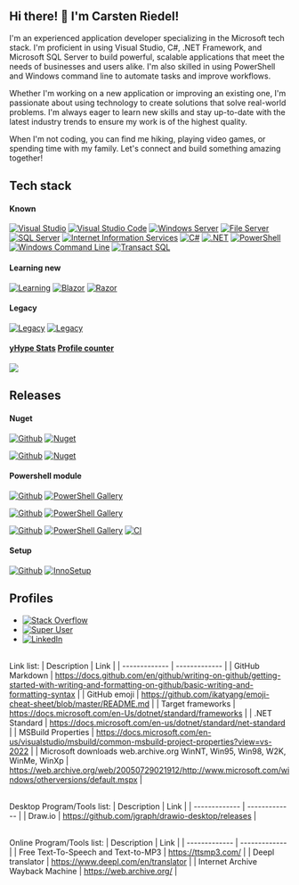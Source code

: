 ## Hi there! 👋 I'm Carsten Riedel!

I'm an experienced application developer specializing in the Microsoft tech stack. I'm proficient in using Visual Studio, C#, .NET Framework, and Microsoft SQL Server to build powerful, scalable applications that meet the needs of businesses and users alike. I'm also skilled in using PowerShell and Windows command line to automate tasks and improve workflows.

Whether I'm working on a new application or improving an existing one, I'm passionate about using technology to create solutions that solve real-world problems. I'm always eager to learn new skills and stay up-to-date with the latest industry trends to ensure my work is of the highest quality.

When I'm not coding, you can find me hiking, playing video games, or spending time with my family. Let's connect and build something amazing together!

## Tech stack
#### Known
[![Visual Studio](https://img.shields.io/badge/-Visual%20Studio-5C2D91?logo=visual-studio&logoColor=white&style=plastic)](https://visualstudio.microsoft.com/)
[![Visual Studio Code](https://img.shields.io/badge/-Visual%20Studio%20Code-007ACC?logo=visual-studio-code&logoColor=white&style=plastic)](https://code.visualstudio.com/)
[![Windows Server](https://img.shields.io/badge/-Windows%20Server-0067b8?logo=Server-Fault&logoColor=white&style=plastic)](https://www.microsoft.com/windows-server)
[![File Server](https://img.shields.io/badge/-File%20Server-ffd764?logo=Server-Fault&logoColor=black&style=plastic)](https://learn.microsoft.com/en-us/windows-server/storage/fsrm/fsrm-overview)
[![SQL Server](https://img.shields.io/badge/-SQL%20Server-CC2927?logo=microsoft-sql-server&logoColor=white&style=plastic)](https://www.microsoft.com/en-us/sql-server)
[![Internet Information Services](https://img.shields.io/badge/-Internet%20Information%20Services-37a5e2?logo=WebAuthn&logoColor=white&style=plastic)](https://www.iis.net/)
[![C#](https://img.shields.io/badge/-C%23-239120?logo=c-sharp&logoColor=white&style=plastic)](https://dotnet.microsoft.com/en-us/languages/csharp)
[![.NET](https://img.shields.io/badge/.NET%206%20.NET%20Framework-512BD4?logo=.net&logoColor=white&style=plastic)](https://dotnet.microsoft.com/en-us/download/dotnet-framework)
[![PowerShell](https://img.shields.io/badge/-PowerShell-5391FE?logo=PowerShell&logoColor=white&style=plastic)](https://learn.microsoft.com/en-us/powershell/)
[![Windows Command Line](https://img.shields.io/badge/-Windows%20Command%20Line-000000?logo=GNU-Bash&logoColor=white&style=plastic)](https://learn.microsoft.com/en-us/windows-server/administration/windows-commands/windows-commands)
[![Transact SQL](https://img.shields.io/badge/-Transact%20SQL-CC2927?logo=microsoft-sql-server&logoColor=white&style=plastic)](https://learn.microsoft.com/en-us/sql/t-sql)
<br>
#### Learning new
[![Learning](https://img.shields.io/badge/Learning-.NET%20Multi--platform%20App%20--%20MAUI-blueviolet)](https://dotnet.microsoft.com/en-us/apps/maui)
[![Blazor](https://img.shields.io/badge/Learning-Blazor-blue)](https://dotnet.microsoft.com/apps/aspnet/web-apps/blazor)
[![Razor](https://img.shields.io/badge/Learning-Razor-green)](https://docs.microsoft.com/en-us/aspnet/core/mvc/views/razor?view=aspnetcore-6.0)
<br>
#### Legacy
[![Legacy](https://img.shields.io/badge/Legacy-WinNT4%2C%20W2K%2C%20WinXP%2C%20Win7-000000?&style=plastic)](https://github.com)
[![Legacy](https://img.shields.io/badge/Legacy-VBS%2C%20VBA%2C%20VB6%20C++-000000?&style=plastic)](https://github.com)

#### [**yHype Stats**](https://yhype.me/) [Profile counter](https://github.com/antonkomarev/github-profile-views-counter)
![](https://komarev.com/ghpvc/?username=carsten-riedel&color=green&style=flat)

## Releases

#### Nuget
[![Github](https://img.shields.io/badge/Github-Coree.Nupack-green)](https://github.com/carsten-riedel/Coree.Nupack)
[![Nuget](https://img.shields.io/nuget/v/Coree.Nupack?label=NuGet&labelColor=004880&logo=NuGet&logoColor=white)](https://www.nuget.org/packages/Coree.NuPack)

[![Github](https://img.shields.io/badge/Github-Coree.Extensions-green)](https://github.com/carsten-riedel/Coree.Extensions)
[![Nuget](https://img.shields.io/nuget/v/Coree.Extensions?label=NuGet&labelColor=004880&logo=NuGet&logoColor=white)](https://www.nuget.org/packages/Coree.Extensions)

#### Powershell module
[![Github](https://img.shields.io/badge/Github-CoreePower.Config-green)](https://github.com/carsten-riedel/CoreePower.Config)
[![PowerShell Gallery](https://img.shields.io/powershellgallery/v/CoreePower.Config?label=PowerShellGallery&labelColor=5391FE&logo=PowerShell&logoColor=white)](https://www.powershellgallery.com/packages/CoreePower.Config)

[![Github](https://img.shields.io/badge/Github-CoreePower.Module-green)](https://github.com/carsten-riedel/CoreePower.Module)
[![PowerShell Gallery](https://img.shields.io/powershellgallery/v/CoreePower.Module?label=PowerShellGallery&labelColor=5391FE&logo=PowerShell&logoColor=white)](https://www.powershellgallery.com/packages/CoreePower.Module)

[![Github](https://img.shields.io/badge/Github-CoreePower.Lib-green)](https://github.com/carsten-riedel/CoreePower.Lib)
[![PowerShell Gallery](https://img.shields.io/powershellgallery/v/CoreePower.Lib?label=PowerShellGallery&labelColor=5391FE&logo=PowerShell&logoColor=white)](https://www.powershellgallery.com/packages/CoreePower.Lib)
[![CI](https://github.com/carsten-riedel/CoreePower.Lib/actions/workflows/blank.yml/badge.svg)](https://github.com/carsten-riedel/CoreePower.Lib/actions/workflows/blank.yml)

#### Setup
[![Github](https://img.shields.io/badge/Github-Visual--Studio--Offline-green?&style=plastic)](https://github.com/carsten-riedel/Visual-Studio-Offline)
[![InnoSetup](https://img.shields.io/badge/InnoSetup-Visual--Studio--Offline-264E8F?&style=plastic)](https://jrsoftware.org/isinfo.php)

## Profiles
- [![Stack Overflow](https://img.shields.io/badge/Profile-Stack%20Overflow-orange)](https://stackoverflow.com/users/19635455/carsten-r)
- [![Super User](https://img.shields.io/badge/Profile-Server%20Vault-green)](https://superuser.com/users/1724090/carsten-r)
- [![LinkedIn](https://img.shields.io/badge/Profile-LinkedIn-blue)](https://www.linkedin.com/in/carsten-riedel-9808b0217/)


<br>Link list:
| Description  | Link |
| ------------- | ------------- |
| GitHub Markdown  | https://docs.github.com/en/github/writing-on-github/getting-started-with-writing-and-formatting-on-github/basic-writing-and-formatting-syntax  |
| GitHub emoji  | https://github.com/ikatyang/emoji-cheat-sheet/blob/master/README.md  |
| Target frameworks  | https://docs.microsoft.com/en-Us/dotnet/standard/frameworks  |
| .NET Standard  | https://docs.microsoft.com/en-us/dotnet/standard/net-standard  |
| MSBuild Properties  | https://docs.microsoft.com/en-us/visualstudio/msbuild/common-msbuild-project-properties?view=vs-2022  |
| Microsoft downloads web.archive.org WinNT, Win95, Win98, W2K, WinMe, WinXp  | https://web.archive.org/web/20050729021912/http://www.microsoft.com/windows/otherversions/default.mspx  |


<br>Desktop Program/Tools list:
| Description  | Link |
| ------------- | ------------- |
| Draw.io  | https://github.com/jgraph/drawio-desktop/releases  |

<br>Online Program/Tools list:
| Description  | Link |
| ------------- | ------------- |
| Free Text-To-Speech and Text-to-MP3  | https://ttsmp3.com/  |
| Deepl translator | https://www.deepl.com/en/translator  |
| Internet Archive Wayback Machine | https://web.archive.org/  |

<!---
NaitWatch/NaitWatch is a ✨ special ✨ repository because its `README.md` (this file) appears on your GitHub profile.
You can click the Preview link to take a look at your changes.
--->
